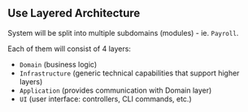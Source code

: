 ## Use Layered Architecture
System will be split into multiple subdomains (modules) - ie. `Payroll`.

Each of them will consist of 4 layers:

* `Domain` (business logic)
* `Infrastructure` (generic technical capabilities that support higher layers)
* `Application` (provides communication with Domain layer)
* `UI` (user interface: controllers, CLI commands, etc.)
